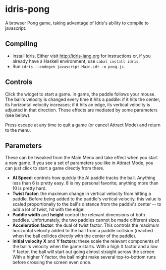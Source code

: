 idris-pong
==========

A browser Pong game, taking advantage of Idris's ability to compile to javascript.

## Compiling
* Install Idris. Either visit http://idris-lang.org for instructions or, if you already have a Haskell environment, use `cabal install idris`.
* Run `idris --codegen javascript Main.idr -o pong.js`.

## Controls
Click the widget to start a game. In game, the paddle follows your mouse. The ball's velocity is changed every time it
hits a paddle: if it hits the center, its horizontal velocity increases; if it hits an edge, its vertical velocity is
adjusted in that direction. These effects are mediated by some parameters (see below).

Press escape at any time to quit a game (or cancel Attract Mode) and return to the menu.

## Parameters
These can be tweaked from the Main Menu and take effect when you start a new game. If you see a set of parameters you
like in Attract Mode, you can just click to start a game directly from there.
  * __AI Speed__: controls how quickly the AI paddle tracks the ball. Anything less than 6 is pretty easy. 8 is my personal
  favorite; anything more than 10 is pretty hard.
  * __Twist factor__: the maximum change in vertical velocity from hitting a paddle. Before being added to the paddle's
  vertical velocity, this value is scaled proportionally to the ball's distance from the paddle's center -- to add a lot
  of twist, hit with the edge!
  * __Paddle width__ and __height__ control the relevant dimensions of both paddles. Unfortunately, the two paddles
  cannot be made different sizes.
  * __Acceleration factor__: the dual of twist factor. This controls the maximum horizontal velocity added to the ball
  from a paddle collision (reached when the ball collides directly with the center of the paddle).
  * __Initial velocity X__ and __Y factors__: these scale the relevant components of the ball's velocity when the
  game starts. With a high X factor and a low Y factor, the ball will start out going almost straight across the screen.
  With a higher Y factor, the ball might make several top-to-bottom runs before crossing the screen even once.
